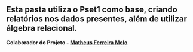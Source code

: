 ## Esta pasta utiliza o Pset1 como base, criando relatórios nos dados presentes, além de utilizar álgebra relacional.

**Colaborador do Projeto - [Matheus Ferreira Melo](https://github.com/matheusfmelo)**

